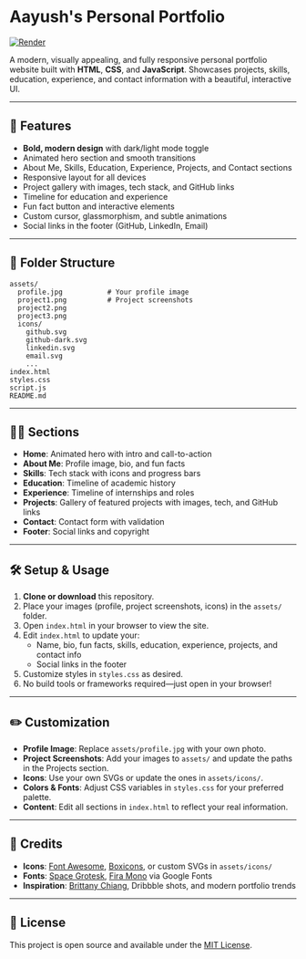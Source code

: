 # Aayush's Personal Portfolio

[![Render](https://img.shields.io/badge/Deployed%20on-Render-00c7b7?logo=render&logoColor=white)](https://portfolio-website-rxmy.onrender.com)

A modern, visually appealing, and fully responsive personal portfolio website built with **HTML**, **CSS**, and **JavaScript**. Showcases projects, skills, education, experience, and contact information with a beautiful, interactive UI.

---

## 🚀 Features
- **Bold, modern design** with dark/light mode toggle
- Animated hero section and smooth transitions
- About Me, Skills, Education, Experience, Projects, and Contact sections
- Responsive layout for all devices
- Project gallery with images, tech stack, and GitHub links
- Timeline for education and experience
- Fun fact button and interactive elements
- Custom cursor, glassmorphism, and subtle animations
- Social links in the footer (GitHub, LinkedIn, Email)

---

## 📁 Folder Structure
```
assets/
  profile.jpg           # Your profile image
  project1.png          # Project screenshots
  project2.png
  project3.png
  icons/
    github.svg
    github-dark.svg
    linkedin.svg
    email.svg
    ...
index.html
styles.css
script.js
README.md
```

---

## 🧑‍💻 Sections
- **Home**: Animated hero with intro and call-to-action
- **About Me**: Profile image, bio, and fun facts
- **Skills**: Tech stack with icons and progress bars
- **Education**: Timeline of academic history
- **Experience**: Timeline of internships and roles
- **Projects**: Gallery of featured projects with images, tech, and GitHub links
- **Contact**: Contact form with validation
- **Footer**: Social links and copyright

---

## 🛠️ Setup & Usage
1. **Clone or download** this repository.
2. Place your images (profile, project screenshots, icons) in the `assets/` folder.
3. Open `index.html` in your browser to view the site.
4. Edit `index.html` to update your:
   - Name, bio, fun facts, skills, education, experience, projects, and contact info
   - Social links in the footer
5. Customize styles in `styles.css` as desired.
6. No build tools or frameworks required—just open in your browser!

---

## ✏️ Customization
- **Profile Image**: Replace `assets/profile.jpg` with your own photo.
- **Project Screenshots**: Add your images to `assets/` and update the paths in the Projects section.
- **Icons**: Use your own SVGs or update the ones in `assets/icons/`.
- **Colors & Fonts**: Adjust CSS variables in `styles.css` for your preferred palette.
- **Content**: Edit all sections in `index.html` to reflect your real information.

---

## 🙏 Credits
- **Icons**: [Font Awesome](https://fontawesome.com/), [Boxicons](https://boxicons.com/), or custom SVGs in `assets/icons/`
- **Fonts**: [Space Grotesk](https://fonts.google.com/specimen/Space+Grotesk), [Fira Mono](https://fonts.google.com/specimen/Fira+Mono) via Google Fonts
- **Inspiration**: [Brittany Chiang](https://brittanychiang.com/), Dribbble shots, and modern portfolio trends

---

## 📄 License
This project is open source and available under the [MIT License](LICENSE).
